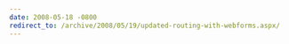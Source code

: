 ```yaml
---
date: 2008-05-18 -0800
redirect_to: /archive/2008/05/19/updated-routing-with-webforms.aspx/
---
```

